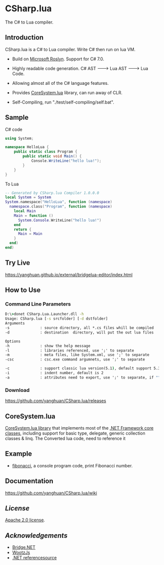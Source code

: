 # CSharp.lua
The C# to Lua compiler.

## Introduction
CSharp.lua is a C# to Lua compiler. Write C# then run on lua VM.
* Build on [Microsoft Roslyn](https://github.com/dotnet/roslyn). Support for C# 7.0.

* Highly readable code generation. C# AST ---> Lua AST ---> Lua Code.

* Allowing almost all of the C# language features.

* Provides [CoreSystem.lua](https://github.com/yanghuan/CSharp.lua/tree/master/CSharp.lua/CoreSystem.Lua/CoreSystem) library, can run away of CLR.

* Self-Compiling, run "./test/self-compiling/self.bat".

## Sample
C# code
```csharp
using System;

namespace HelloLua {
    public static class Program {
        public static void Main() {
            Console.WriteLine("hello lua!");
        }
    }
}
```
To Lua
```lua
-- Generated by CSharp.lua Compiler 1.0.0.0
local System = System
System.namespace("HelloLua", function (namespace) 
  namespace.class("Program", function (namespace) 
    local Main
    Main = function () 
      System.Console.WriteLine("hello lua!")
    end
    return {
      Main = Main
    }
  end)
end)
```

## Try Live
https://yanghuan.github.io/external/bridgelua-editor/index.html

## How to Use 
### Command Line Parameters
```cmd
D:\>donet CSharp.Lua.Launcher.dll -h
Usage: CSharp.lua [-s srcfolder] [-d dstfolder]
Arguments 
-s              : source directory, all *.cs files whill be compiled
-d              : destination  directory, will put the out lua files

Options
-h              : show the help message    
-l              : libraries referenced, use ';' to separate      
-m              : meta files, like System.xml, use ';' to separate     
-csc            : csc.exe command argumnets, use ';' to separate

-c              : support classic lua version(5.1), default support 5.3 
-i              : indent number, default is 2
-a              : attributes need to export, use ';' to separate, if ""-a"" only, all attributes whill be exported
```

### Download
https://github.com/yanghuan/CSharp.lua/releases

## CoreSystem.lua
[CoreSystem.lua library](https://github.com/yanghuan/CSharp.lua/tree/master/CSharp.lua/CoreSystem.Lua/CoreSystem) that implements most of the [.NET Framework core classes](http://referencesource.microsoft.com/), including support for basic type, delegate, generic collection classes & linq. The Converted lua code, need to reference it  

## Example
- [fibonacci](https://github.com/yanghuan/CSharp.lua/tree/master/test/fibonacci), a console program code, print Fibonacci number. 

## Documentation
https://github.com/yanghuan/CSharp.lua/wiki

## *License*
[Apache 2.0 license](https://raw.githubusercontent.com/yanghuan/CSharp.lua/master/LICENSE).

## *Acknowledgements*
- [Bridge.NET](http://bridge.net/)
- [WootzJs](https://github.com/kswoll/WootzJs)
- [.NET referencesource](http://referencesource.microsoft.com/)

